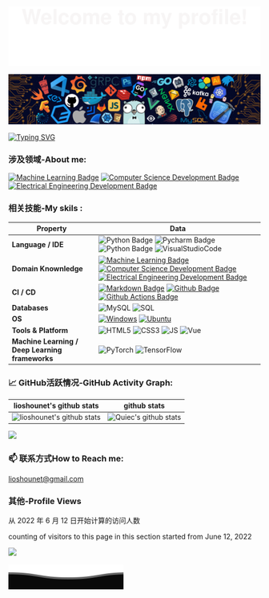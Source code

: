 ![](assets/Bottom_up.svg)


![](./src/header_.png)

[![Typing SVG](https://readme-typing-svg.herokuapp.com?color=%1f2328&center=true&vCenter=true&width=1000&lines=Hi+👋,+I+am+Lio+Shounet;我们永远风华正茂;Always+learning+new+things)](https://git.io/typing-svg)

### 涉及领域-About me:

[![Machine Learning Badge](https://img.shields.io/badge/-Machine%20Learning-01D277?style=flat&logoColor=white)](https://github.com/lioshounet/lioshounet) [![Computer Science Development Badge](https://img.shields.io/badge/-Python-FAB040?style=flat&logoColor=white)](https://github.com/search?q=user%3Alioshounet&type=Repositories) [![Electrical Engineering Development Badge](https://img.shields.io/badge/-前端-4C8CBF?style=flat&logoColor=white)](https://github.com/search?q=user%3Alioshounet&type=Repositories)

### 相关技能-My skils :

| Property                                        | Data                                                         |
| ----------------------------------------------- | ------------------------------------------------------------ |
| **Language / IDE**                              | ![Python Badge](https://img.shields.io/badge/-Python-3776AB?style=flat&logo=Python&logoColor=white) ![Pycharm Badge](https://img.shields.io/badge/-Pycharm-3776AB?style=flat&logo=Pycharm&logoColor=white) ![Python Badge](https://img.shields.io/badge/-Django-3776AB?style=flat&logo=Django&logoColor=white) ![VisualStudioCode](https://img.shields.io/badge/-Visual_Studio_Code-3776AB?style=flat&logo=VisualStudioCode&logoColor=white) |
| **Domain Knownledge**                           | [![Machine Learning Badge](https://img.shields.io/badge/-Machine%20Learning-01D277?style=flat&logoColor=white)](https://github.com/lioshounet/lioshounet) [![Computer Science Development Badge](https://img.shields.io/badge/-Computer%20Science-FAB040?style=flat&logoColor=white)](https://github.com/search?q=user%3Alioshounet&type=Repositories) [![Electrical Engineering Development Badge](https://img.shields.io/badge/-Electrical%20Engineering-4C8CBF?style=flat&logoColor=white)](https://github.com/search?q=user%3Alioshounet&type=Repositories) |
| **CI / CD**                                     | [![Markdown Badge](https://img.shields.io/badge/-Markdown-2088FF?style=flat&logo=Markdown&logoColor=white)](https://github.com/lioshounet/lioshounet) [![Github Badge](https://img.shields.io/badge/-Github%20-2088FF?style=flat&logo=Github&logoColor=white)](https://github.com/lioshounet/lioshounet) [![Github Actions Badge](https://img.shields.io/badge/-Git%20-2088FF?style=flat&logo=Git&logoColor=white)](https://github.com/lioshounet/lioshounet) |
| **Databases**                                   | <img alt="MySQL" src="https://camo.githubusercontent.com/e863bc79abf7a53150665ce9eb1a93f4fb6183af46bc3fb345ee5562736eb23c/68747470733a2f2f696d672e736869656c64732e696f2f62616467652f4d7953514c2d2532333030662e7376673f6c6f676f3d6d7973716c266c6f676f436f6c6f723d7768697465" data-canonical-src="https://img.shields.io/badge/MySQL-%2300f.svg?logo=mysql&amp;logoColor=white" style="max-width: 100%;"> <img src="https://camo.githubusercontent.com/c44ec7dbcddd4dea22204197ce11e45bea3ef03ff97e45294bf66ea793527706/68747470733a2f2f696d672e736869656c64732e696f2f62616467652f2d53514c2d626c61636b3f7374796c653d666c61742d737175617265266c6f676f3d706f737467726573716c266c6f676f436f6c6f723d626c7565" alt="SQL" data-canonical-src="https://img.shields.io/badge/-SQL-black?style=flat-square&amp;logo=postgresql&amp;logoColor=blue" style="max-width: 100%;"> |
| **OS**                                          | <a target="_blank" rel="noopener noreferrer" href="https://camo.githubusercontent.com/b44114213a5a462903bd69611bb6846f1dc41fe6f3230bd37c67c3d4eb65f08c/68747470733a2f2f696d672e736869656c64732e696f2f62616467652f2d57696e646f77732d626c61636b3f7374796c653d666c61742d737175617265266c6f676f3d77696e646f7773266c6f676f436f6c6f723d626c7565"><img src="https://camo.githubusercontent.com/b44114213a5a462903bd69611bb6846f1dc41fe6f3230bd37c67c3d4eb65f08c/68747470733a2f2f696d672e736869656c64732e696f2f62616467652f2d57696e646f77732d626c61636b3f7374796c653d666c61742d737175617265266c6f676f3d77696e646f7773266c6f676f436f6c6f723d626c7565" alt="Windows" data-canonical-src="https://img.shields.io/badge/-Windows-black?style=flat-square&amp;logo=windows&amp;logoColor=blue" style="max-width: 100%;"></a> <a target="_blank" rel="noopener noreferrer" href="https://camo.githubusercontent.com/9c4bc049e33f41f122342a1714ccf872c34098a9f2c593c33c2322cf0129fa04/68747470733a2f2f696d672e736869656c64732e696f2f62616467652f2d5562756e74752d626c61636b3f7374796c653d666c61742d737175617265266c6f676f3d7562756e7475"><img src="https://camo.githubusercontent.com/9c4bc049e33f41f122342a1714ccf872c34098a9f2c593c33c2322cf0129fa04/68747470733a2f2f696d672e736869656c64732e696f2f62616467652f2d5562756e74752d626c61636b3f7374796c653d666c61742d737175617265266c6f676f3d7562756e7475" alt="Ubuntu" data-canonical-src="https://img.shields.io/badge/-Ubuntu-black?style=flat-square&amp;logo=ubuntu" style="max-width: 100%;"></a> |
| **Tools & Platform**                            | ![HTML5](https://img.shields.io/badge/HTML5-E34F26?style=for-the-badge&logo=html5&logoColor=white) ![CSS3](https://img.shields.io/badge/CSS3-1572B6?style=for-the-badge&logo=css3&logoColor=white) ![JS](https://img.shields.io/badge/JS-grey?style=for-the-badge&logo=javascript) ![Vue](https://img.shields.io/badge/vue-ff69b4?style=for-the-badge&logo=Vue.js) |
| **Machine Learning / Deep Learning frameworks** | ![PyTorch](http://img.shields.io/badge/-PyTorch-eee?style=flat-square&logo=pytorch&logoColor=EE4C2C) ![TensorFlow](http://img.shields.io/badge/-TensorFlow-eee?style=flat-square&logo=tensorflow&logoColor=FF6F00) |



### 📈 GitHub活跃情况-GitHub Activity Graph:
| lioshounet's github stats                                    | github stats                                                 |
| ------------------------------------------------------------ | ------------------------------------------------------------ |
| ![lioshounet's github stats](https://github-readme-stats.vercel.app/api?username=lioshounet&show_icons=true&theme=radical&include_all_commits=true) | ![Quiec's github stats](https://github-readme-stats.vercel.app/api/top-langs/?username=lioshounet&theme=radical&layout=compact) |

<img src="https://github-readme-streak-stats.herokuapp.com/?user=lioshounet"></img>






### 📫 联系方式How to Reach me:

 lioshounet@gmail.com

### 其他-Profile Views

从 2022 年 6 月 12 日开始计算的访问人数

counting of visitors to this page in this section started from June 12, 2022

![](https://count.getloli.com/get/@lioshounet.github.readme)


![](assets/Bottom_down.svg)